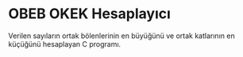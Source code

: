 # OBEB OKEK Hesaplayıcı

Verilen sayıların ortak bölenlerinin en büyüğünü ve ortak katlarının en küçüğünü hesaplayan C programı.
